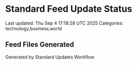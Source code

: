 # Standard Feed Update Status
Last updated: Thu Sep  4 17:18:28 UTC 2025
Categories: technology,business,world

## Feed Files Generated

Generated by Standard Updates Workflow
